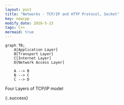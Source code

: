 ```yaml
---
layout: post
title: "Networks - TCP/IP and HTTP Protocol, Socket"
key: newcpp
modify_date: 2018-5-23
tags: C++
mermaid: true
---
```


```mermaid
graph TB;
    A[Application Layer]
    B[Transport Layer]
    C[Internet Layer]
    D[Network Access Layer]
   
    A --> B
    B --> C
    C --> D
```

Four Layers of TCP/IP model

{:.success}

<!--more-->